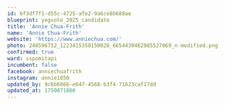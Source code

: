 ```yaml
---
id: 6f3df7f1-d55c-4725-afe2-9a6ce8b688ae
blueprint: yegvote_2025_candidate
title: 'Annie Chua-Frith'
name: 'Annie Chua-Frith'
website: 'https://www.anniechua.com/'
photo: 248596752_1223415358150028_6654439462985527069_n-modified.png
confirmed: true
ward: sspomitapi
incumbent: false
facebook: anniechuafrith
instagram: annie1850
updated_by: 9c6b6866-e047-4568-b3f4-71623caf17dd
updated_at: 1750871860
---
```


